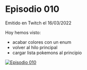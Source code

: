 # Episodio 010

Emitido en Twitch el 16/03/2022 

Hoy hemos visto:
- acabar colores con un enum
- volver al hilo principal
- cargar lista pokemons al principio

[![Episodio 010](http://img.youtube.com/vi/MvsdU_MOaYE/0.jpg)](https://youtu.be/MvsdU_MOaYE)

